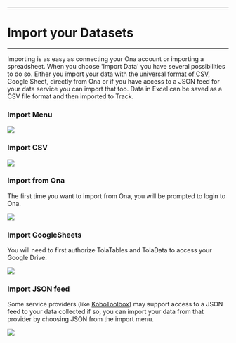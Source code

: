 ****
# Import your Datasets
---

Importing is as easy as connecting your Ona account or importing a spreadsheet. When you choose 'Import Data' you have several possibilities to do so. Either you import your data with the universal [format of CSV](https://tola.hackpad.com/2rmFWcSWpn6#format-of-CSV), Google Sheet, directly from Ona or if you have access to a JSON feed for your data service you can import that too. Data in Excel can be saved as a CSV file format and then imported to Track.

### **Import Menu**

![](https://lh6.googleusercontent.com/KykA00lFKFXB_QURmRPzvZOZNMzkFuqXGNMEp63pNuvPQ0jH3sOuncXl5hFsjWTelsCKcq7irE09Av4q5hq4unHU49Iw5q7OmVXnAdQqebb3Koc9p-UA6KQ9CQ-IDWZeRz98lBhw)

### **Import CSV**

![](https://lh6.googleusercontent.com/LyFQyWcEOTkroVA0Im8gRLI9zeyi30SbHT6Yn2P_fC3LTW6n58nvPX4upGM9_waqZEqulVwA2V4LIK976kFMcJdsmLYAwF00Lay7nw0FQZBTA-Ur1xPiKkYmX3EVDyir4Dcl09R9)

### Import from Ona

The first time you want to import from Ona, you will be prompted to login to Ona.

![](https://lh6.googleusercontent.com/WOEKArnoRryAh7-KpjyFYwiWOjlvIeJvZSilRlxaKY4JEmeH2BKTSjkPSj8sGSK3u5DdiFDQlLirsICV06GIvZynyNkjhRvs_7QGq9iio_DKzkSoAMzJfSYAJ2LYq3SpqPAUYbFo)

### Import GoogleSheets

You will need to first authorize TolaTables and TolaData to access your Google Drive.

![](https://lh3.googleusercontent.com/fP-6NZknNrO7PECKlGtxkMvcUcRGp73gkfmEkeZ9t2FA1SrAj5Ji64aG6dzjurby_bqPbGgz8UiZbd5zZA76rydP26ABclWY99ae6BzbjHGK_lE0PDxbsZCunsPVf9OK_GzK6WH2)

### Import JSON feed

Some service providers \(like [KoboToolbox](http://www.kobotoolbox.org/)\) may support access to a JSON feed to your data collected if so, you can import your data from that provider by choosing JSON from the import menu.

![](https://lh5.googleusercontent.com/IuBJszwrMRoyIT7uoEbMVSz0n5ktPkcwEqTqEIv9FlGEWrZFgLdZVffgJKNLbg42qr69PMjjvtO9qKc0MBk1YK428mIRl60TXBso0UGfzDDQK7lkk4lFo_GRNHoYSGEhzJlO4Ak7)

